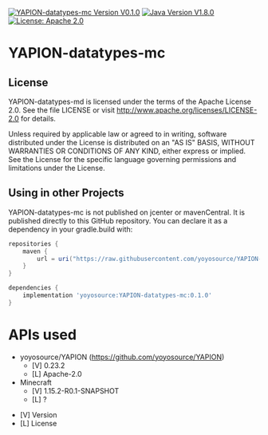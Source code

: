 [![YAPION-datatypes-mc Version V0.1.0](https://img.shields.io/badge/YAPION--datatypes--mc%20Version-0.1.0-red)](https://github.com/yoyosource/YAPION/tree/master/)
[![Java Version V1.8.0](https://img.shields.io/badge/Java%20Version-1.8.0-blue.svg)](https://github.com/yoyosource/YAPION/tree/master/)
[![License: Apache 2.0](https://img.shields.io/badge/license-Apache%202-blue)](http://www.apache.org/licenses/LICENSE-2.0)

# YAPION-datatypes-mc   

## License
YAPION-datatypes-md is licensed under the terms of the Apache License 2.0. See the file LICENSE or visit http://www.apache.org/licenses/LICENSE-2.0 for details.

Unless required by applicable law or agreed to in writing, software distributed under the License is distributed on an "AS IS" BASIS, WITHOUT WARRANTIES OR CONDITIONS OF ANY KIND, either express or implied. See the License for the specific language governing permissions and limitations under the License.

## Using in other Projects
YAPION-datatypes-mc is not published on jcenter or mavenCentral. It is published directly to this GitHub repository. You can declare it as a dependency in your gradle.build with:
```groovy
repositories {
    maven {
        url = uri("https://raw.githubusercontent.com/yoyosource/YAPION-datatypes-mc/master/releases")
    }
}

dependencies {
    implementation 'yoyosource:YAPION-datatypes-mc:0.1.0'
}
```

# APIs used
- yoyosource/YAPION (https://github.com/yoyosource/YAPION)
  - [V] 0.23.2
  - [L] Apache-2.0
- Minecraft
  - [V] 1.15.2-R0.1-SNAPSHOT
  - [L] ?

* [V] Version
* [L] License